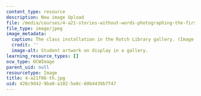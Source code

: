 ```yaml
---
content_type: resource
description: New image Upload
file: /media/courses/4-a21-stories-without-words-photographing-the-first-year-fall-2006/426c9d429ba0a1025e8c60b4439b7f47_4-a21f06-th.jpg
file_type: image/jpeg
image_metadata:
  caption: The class installation in the Rotch Library gallery. (Image by [Keith McCluskey](https://keithmccluskey.com/).)
  credit: ''
  image-alt: Student artwork on display in a gallery.
learning_resource_types: []
ocw_type: OCWImage
parent_uid: null
resourcetype: Image
title: 4-a21f06-th.jpg
uid: 426c9d42-9ba0-a102-5e8c-60b4439b7f47
---
```

